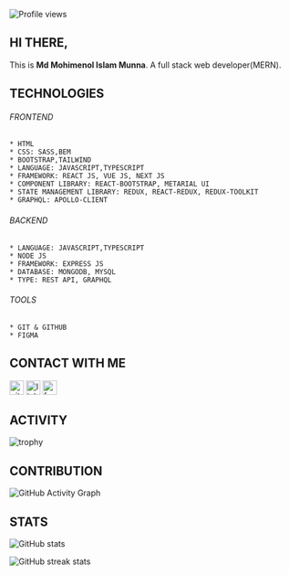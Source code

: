 ![Profile views](https://gpvc.arturio.dev/Mohimenol-Islam-Munna) 
## HI THERE,

This is <b>Md Mohimenol Islam Munna</b>. A full stack web developer(MERN).</br>

##
## TECHNOLOGIES

  ###### FRONTEND
  
    * HTML 
    * CSS: SASS,BEM
    * BOOTSTRAP,TAILWIND
    * LANGUAGE: JAVASCRIPT,TYPESCRIPT
    * FRAMEWORK: REACT JS, VUE JS, NEXT JS
    * COMPONENT LIBRARY: REACT-BOOTSTRAP, METARIAL UI
    * STATE MANAGEMENT LIBRARY: REDUX, REACT-REDUX, REDUX-TOOLKIT
    * GRAPHQL: APOLLO-CLIENT
    

  ###### BACKEND
  
    * LANGUAGE: JAVASCRIPT,TYPESCRIPT
    * NODE JS
    * FRAMEWORK: EXPRESS JS
    * DATABASE: MONGODB, MYSQL 
    * TYPE: REST API, GRAPHQL
    
    
  ###### TOOLS
  
    * GIT & GITHUB
    * FIGMA 
    
 
## CONTACT WITH ME

[<img src='https://cdn.jsdelivr.net/npm/simple-icons@3.0.1/icons/github.svg' alt='github' height='25'>](https://github.com/Mohimenol-Islam-Munna)
[<img src='https://cdn.jsdelivr.net/npm/simple-icons@3.0.1/icons/linkedin.svg' alt='linkedin' height='25'>](https://www.linkedin.com/in/mohimenol-munna-a54167132/)
[<img src='https://cdn.jsdelivr.net/npm/simple-icons@3.0.1/icons/facebook.svg' alt='facebook' height='25'>](https://www.facebook.com/mohimenol.munna)  


## ACTIVITY 

![trophy](https://github-profile-trophy.vercel.app/?username=Mohimenol-Islam-Munna&count_private=true)


## CONTRIBUTION 

![GitHub Activity Graph](https://activity-graph.herokuapp.com/graph?username=Mohimenol-Islam-Munna&count_private=true)  


## STATS

![GitHub stats](https://github-readme-stats.vercel.app/api?username=Mohimenol-Islam-Munna&show_icons=true&count_private=true) 

![GitHub streak stats](https://github-readme-streak-stats.herokuapp.com/?user=Mohimenol-Islam-Munna)  

